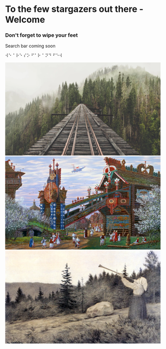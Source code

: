 # To the few stargazers out there - Welcome

### Don't forget to wipe your feet

Search bar coming soon

⠺⠑ ⠁⠗⠑ ⠎⠕ ⠋⠁⠗ ⠁⠝⠙ ⠋⠑⠺

 <img src=".pix/train.webp" style="width: 500px; height: 300px;">
 <img src=".pix/ivanov01.webp" style="width: 500px; height: 300px;">
<img src=".pix/op_under_fjeldet_toner_en_lur.webp" style="width: 500px; height: 300px;">
